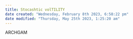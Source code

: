 ```yaml
---
title: Stocashtic volTILITY
date created: "Wednesday, February 8th 2023, 6:58:22 pm"
date modified: "Thursday, May 25th 2023, 1:25:20 am"
---
```


ARCHGAM
